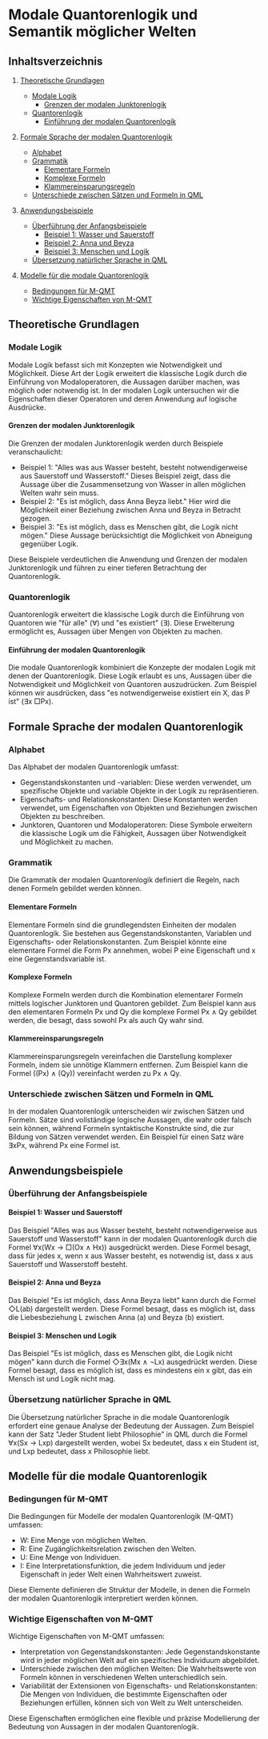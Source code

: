 # Modale Quantorenlogik und Semantik möglicher Welten

## Inhaltsverzeichnis

1. [Theoretische Grundlagen](#theoretische-grundlagen)
   - [Modale Logik](#modale-logik)
     - [Grenzen der modalen Junktorenlogik](#grenzen-der-modalen-junktorenlogik)
   - [Quantorenlogik](#quantorenlogik)
     - [Einführung der modalen Quantorenlogik](#einführung-der-modalen-quantorenlogik)

2. [Formale Sprache der modalen Quantorenlogik](#formale-sprache-der-modalen-quantorenlogik)
   - [Alphabet](#alphabet)
   - [Grammatik](#grammatik)
     - [Elementare Formeln](#elementare-formeln)
     - [Komplexe Formeln](#komplexe-formeln)
     - [Klammereinsparungsregeln](#klammereinsparungsregeln)
   - [Unterschiede zwischen Sätzen und Formeln in QML](#unterschiede-zwischen-sätzen-und-formeln-in-qml)

3. [Anwendungsbeispiele](#anwendungsbeispiele)
   - [Überführung der Anfangsbeispiele](#überführung-der-anfangsbeispiele)
     - [Beispiel 1: Wasser und Sauerstoff](#beispiel-1-wasser-und-sauerstoff)
     - [Beispiel 2: Anna und Beyza](#beispiel-2-anna-und-beyza)
     - [Beispiel 3: Menschen und Logik](#beispiel-3-menschen-und-logik)
   - [Übersetzung natürlicher Sprache in QML](#übersetzung-natürlicher-sprache-in-qml)

4. [Modelle für die modale Quantorenlogik](#modelle-für-die-modale-quantorenlogik)
   - [Bedingungen für M-QMT](#bedingungen-für-m-qmt)
   - [Wichtige Eigenschaften von M-QMT](#wichtige-eigenschaften-von-m-qmt)

## Theoretische Grundlagen

### Modale Logik

Modale Logik befasst sich mit Konzepten wie Notwendigkeit und Möglichkeit. Diese Art der Logik erweitert die klassische Logik durch die Einführung von Modaloperatoren, die Aussagen darüber machen, was möglich oder notwendig ist. In der modalen Logik untersuchen wir die Eigenschaften dieser Operatoren und deren Anwendung auf logische Ausdrücke.

#### Grenzen der modalen Junktorenlogik

Die Grenzen der modalen Junktorenlogik werden durch Beispiele veranschaulicht:

- Beispiel 1: "Alles was aus Wasser besteht, besteht notwendigerweise aus Sauerstoff und Wasserstoff." Dieses Beispiel zeigt, dass die Aussage über die Zusammensetzung von Wasser in allen möglichen Welten wahr sein muss.
- Beispiel 2: "Es ist möglich, dass Anna Beyza liebt." Hier wird die Möglichkeit einer Beziehung zwischen Anna und Beyza in Betracht gezogen.
- Beispiel 3: "Es ist möglich, dass es Menschen gibt, die Logik nicht mögen." Diese Aussage berücksichtigt die Möglichkeit von Abneigung gegenüber Logik.

Diese Beispiele verdeutlichen die Anwendung und Grenzen der modalen Junktorenlogik und führen zu einer tieferen Betrachtung der Quantorenlogik.

### Quantorenlogik

Quantorenlogik erweitert die klassische Logik durch die Einführung von Quantoren wie "für alle" (∀) und "es existiert" (∃). Diese Erweiterung ermöglicht es, Aussagen über Mengen von Objekten zu machen.

#### Einführung der modalen Quantorenlogik

Die modale Quantorenlogik kombiniert die Konzepte der modalen Logik mit denen der Quantorenlogik. Diese Logik erlaubt es uns, Aussagen über die Notwendigkeit und Möglichkeit von Quantoren auszudrücken. Zum Beispiel können wir ausdrücken, dass "es notwendigerweise existiert ein X, das P ist" (∃x □Px).

## Formale Sprache der modalen Quantorenlogik

### Alphabet

Das Alphabet der modalen Quantorenlogik umfasst:

- Gegenstandskonstanten und -variablen: Diese werden verwendet, um spezifische Objekte und variable Objekte in der Logik zu repräsentieren.
- Eigenschafts- und Relationskonstanten: Diese Konstanten werden verwendet, um Eigenschaften von Objekten und Beziehungen zwischen Objekten zu beschreiben.
- Junktoren, Quantoren und Modaloperatoren: Diese Symbole erweitern die klassische Logik um die Fähigkeit, Aussagen über Notwendigkeit und Möglichkeit zu machen.

### Grammatik

Die Grammatik der modalen Quantorenlogik definiert die Regeln, nach denen Formeln gebildet werden können.

#### Elementare Formeln

Elementare Formeln sind die grundlegendsten Einheiten der modalen Quantorenlogik. Sie bestehen aus Gegenstandskonstanten, Variablen und Eigenschafts- oder Relationskonstanten. Zum Beispiel könnte eine elementare Formel die Form Px annehmen, wobei P eine Eigenschaft und x eine Gegenstandsvariable ist.

#### Komplexe Formeln

Komplexe Formeln werden durch die Kombination elementarer Formeln mittels logischer Junktoren und Quantoren gebildet. Zum Beispiel kann aus den elementaren Formeln Px und Qy die komplexe Formel Px ∧ Qy gebildet werden, die besagt, dass sowohl Px als auch Qy wahr sind.

#### Klammereinsparungsregeln

Klammereinsparungsregeln vereinfachen die Darstellung komplexer Formeln, indem sie unnötige Klammern entfernen. Zum Beispiel kann die Formel ((Px) ∧ (Qy)) vereinfacht werden zu Px ∧ Qy.

### Unterschiede zwischen Sätzen und Formeln in QML

In der modalen Quantorenlogik unterscheiden wir zwischen Sätzen und Formeln. Sätze sind vollständige logische Aussagen, die wahr oder falsch sein können, während Formeln syntaktische Konstrukte sind, die zur Bildung von Sätzen verwendet werden. Ein Beispiel für einen Satz wäre ∃xPx, während Px eine Formel ist.

## Anwendungsbeispiele

### Überführung der Anfangsbeispiele

#### Beispiel 1: Wasser und Sauerstoff

Das Beispiel "Alles was aus Wasser besteht, besteht notwendigerweise aus Sauerstoff und Wasserstoff" kann in der modalen Quantorenlogik durch die Formel ∀x(Wx → □(Ox ∧ Hx)) ausgedrückt werden. Diese Formel besagt, dass für jedes x, wenn x aus Wasser besteht, es notwendig ist, dass x aus Sauerstoff und Wasserstoff besteht.

#### Beispiel 2: Anna und Beyza

Das Beispiel "Es ist möglich, dass Anna Beyza liebt" kann durch die Formel ◇L(ab) dargestellt werden. Diese Formel besagt, dass es möglich ist, dass die Liebesbeziehung L zwischen Anna (a) und Beyza (b) existiert.

#### Beispiel 3: Menschen und Logik

Das Beispiel "Es ist möglich, dass es Menschen gibt, die Logik nicht mögen" kann durch die Formel ◇∃x(Mx ∧ ¬Lx) ausgedrückt werden. Diese Formel besagt, dass es möglich ist, dass es mindestens ein x gibt, das ein Mensch ist und Logik nicht mag.

### Übersetzung natürlicher Sprache in QML

Die Übersetzung natürlicher Sprache in die modale Quantorenlogik erfordert eine genaue Analyse der Bedeutung der Aussagen. Zum Beispiel kann der Satz "Jeder Student liebt Philosophie" in QML durch die Formel ∀x(Sx → Lxp) dargestellt werden, wobei Sx bedeutet, dass x ein Student ist, und Lxp bedeutet, dass x Philosophie liebt.

## Modelle für die modale Quantorenlogik

### Bedingungen für M-QMT

Die Bedingungen für Modelle der modalen Quantorenlogik (M-QMT) umfassen:

- W: Eine Menge von möglichen Welten.
- R: Eine Zugänglichkeitsrelation zwischen den Welten.
- U: Eine Menge von Individuen.
- I: Eine Interpretationsfunktion, die jedem Individuum und jeder Eigenschaft in jeder Welt einen Wahrheitswert zuweist.

Diese Elemente definieren die Struktur der Modelle, in denen die Formeln der modalen Quantorenlogik interpretiert werden können.

### Wichtige Eigenschaften von M-QMT

Wichtige Eigenschaften von M-QMT umfassen:

- Interpretation von Gegenstandskonstanten: Jede Gegenstandskonstante wird in jeder möglichen Welt auf ein spezifisches Individuum abgebildet.
- Unterschiede zwischen den möglichen Welten: Die Wahrheitswerte von Formeln können in verschiedenen Welten unterschiedlich sein.
- Variabilität der Extensionen von Eigenschafts- und Relationskonstanten: Die Mengen von Individuen, die bestimmte Eigenschaften oder Beziehungen erfüllen, können sich von Welt zu Welt unterscheiden.

Diese Eigenschaften ermöglichen eine flexible und präzise Modellierung der Bedeutung von Aussagen in der modalen Quantorenlogik.
